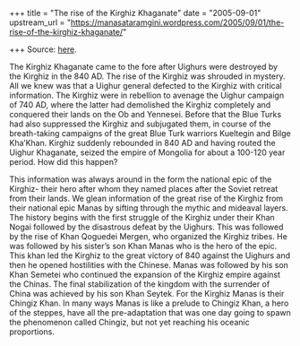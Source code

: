 +++
title = "The rise of the Kirghiz Khaganate"
date = "2005-09-01"
upstream_url = "https://manasataramgini.wordpress.com/2005/09/01/the-rise-of-the-kirghiz-khaganate/"

+++
Source: [here](https://manasataramgini.wordpress.com/2005/09/01/the-rise-of-the-kirghiz-khaganate/).

The Kirghiz Khaganate came to the fore after Uighurs were destroyed by the Kirghiz in the 840 AD. The rise of the Kirghiz was shrouded in mystery. All we knew was that a Uighur general defected to the Kirghiz with critical information. The Kirghiz were in rebellion to avenage the Uighur campaign of 740 AD, where the latter had demolished the Kirghiz completely and conquered their lands on the Ob and Yennesei. Before that the Blue Turks had also suppressed the Kirghiz and subjugated them, in course of the breath-taking campaigns of the great Blue Turk warriors Kueltegin and Bilge Kha’Khan. Kirghiz suddenly rebounded in 840 AD and having routed the Uighur Khaganate, seized the empire of Mongolia for about a 100-120 year period. How did this happen?

This information was always around in the form the national epic of the Kirghiz- their hero after whom they named places after the Soviet retreat from their lands. We glean information of the great rise of the Kirghiz from their national epic Manas by sifting through the mythic and mideaval layers. The history begins with the first struggle of the Kirghiz under their Khan Nogai followed by the disastrous defeat by the Uighurs. This was followed by the rise of Khan Qoguedei Mergen, who organized the Kirghiz tribes. He was followed by his sister’s son Khan Manas who is the hero of the epic. This khan led the Kirghiz to the great victory of 840 against the Uighurs and then he opened hostilities with the Chinese. Manas was followed by his son Khan Semetei who continued the expansion of the Kirghiz empire against the Chinas. The final stabilization of the kingdom with the surrender of China was achieved by his son Khan Seytek. For the Kirghiz Manas is their Chingiz Khan. In many ways Manas is like a prelude to Chingiz Khan, a hero of the steppes, have all the pre-adaptation that was one day going to spawn the phenomenon called Chingiz, but not yet reaching his oceanic proportions.

